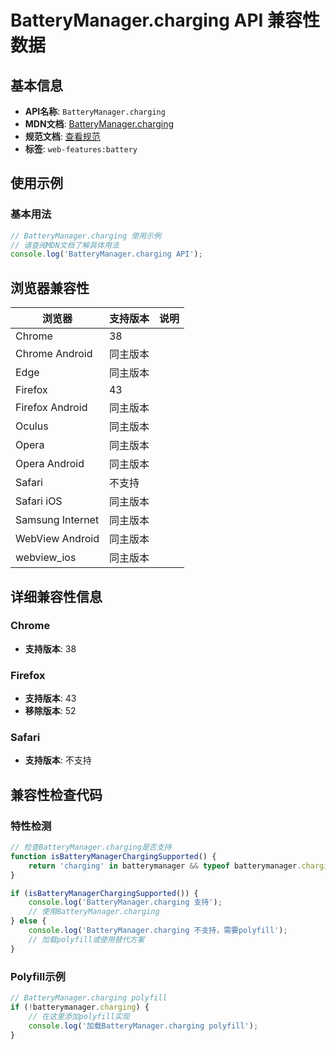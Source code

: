 # BatteryManager.charging API 兼容性数据

## 基本信息

- **API名称**: `BatteryManager.charging`
- **MDN文档**: [BatteryManager.charging](https://developer.mozilla.org/docs/Web/API/BatteryManager/charging)
- **规范文档**: [查看规范](https://w3c.github.io/battery/#dom-batterymanager-charging)
- **标签**: `web-features:battery`

## 使用示例

### 基本用法

```javascript
// BatteryManager.charging 使用示例
// 请查阅MDN文档了解具体用法
console.log('BatteryManager.charging API');
```

## 浏览器兼容性

| 浏览器 | 支持版本 | 说明 |
|--------|----------|------|
| Chrome | 38 |  |
| Chrome Android | 同主版本 |  |
| Edge | 同主版本 |  |
| Firefox | 43 |  |
| Firefox Android | 同主版本 |  |
| Oculus | 同主版本 |  |
| Opera | 同主版本 |  |
| Opera Android | 同主版本 |  |
| Safari | 不支持 |  |
| Safari iOS | 同主版本 |  |
| Samsung Internet | 同主版本 |  |
| WebView Android | 同主版本 |  |
| webview_ios | 同主版本 |  |

## 详细兼容性信息

### Chrome

- **支持版本**: 38

### Firefox

- **支持版本**: 43
- **移除版本**: 52

### Safari

- **支持版本**: 不支持

## 兼容性检查代码

### 特性检测

```javascript
// 检查BatteryManager.charging是否支持
function isBatteryManagerChargingSupported() {
    return 'charging' in batterymanager && typeof batterymanager.charging === 'function';
}

if (isBatteryManagerChargingSupported()) {
    console.log('BatteryManager.charging 支持');
    // 使用BatteryManager.charging
} else {
    console.log('BatteryManager.charging 不支持，需要polyfill');
    // 加载polyfill或使用替代方案
}
```

### Polyfill示例

```javascript
// BatteryManager.charging polyfill
if (!batterymanager.charging) {
    // 在这里添加polyfill实现
    console.log('加载BatteryManager.charging polyfill');
}
```

